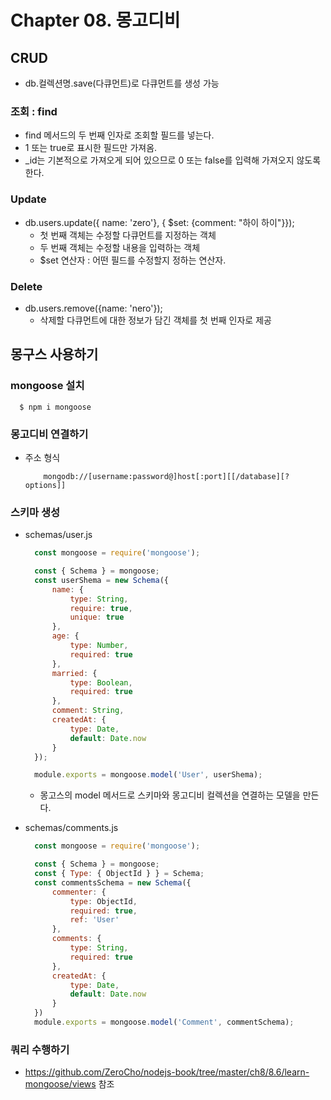 # Chapter 08. 몽고디비

## CRUD
- db.컬렉션명.save(다큐먼트)로 다큐먼트를 생성 가능

### 조회 : find
- find 메서드의 두 번째 인자로 조회할 필드를 넣는다. 
- 1 또는 true로 표시한 필드만 가져옴.
- _id는 기본적으로 가져오게 되어 있으므로 0 또는 false를 입력해 가져오지 않도록 한다.

### Update
- db.users.update({ name: 'zero'}, { $set: {comment: "하이 하이"}});
  - 첫 번째 객체는 수정할 다큐먼트를 지정하는 객체
  - 두 번째 객체는 수정할 내용을 입력하는 객체
  - $set 연산자 : 어떤 필드를 수정할지 정하는 연산자.

### Delete
- db.users.remove({name: 'nero'});
  - 삭제할 다큐먼트에 대한 정보가 담긴 객체를 첫 번째 인자로 제공

## 몽구스 사용하기
### mongoose 설치
  ```
    $ npm i mongoose
  ```

### 몽고디비 연결하기
- 주소 형식
    ```
        mongodb://[username:password@]host[:port][[/database][?options]]
    ```

### 스키마 생성
- schemas/user.js
  ```javascript
    const mongoose = require('mongoose');

    const { Schema } = mongoose;
    const userShema = new Schema({
        name: {
            type: String,
            require: true,
            unique: true
        },
        age: {
            type: Number,
            required: true
        },
        married: {
            type: Boolean,
            required: true
        },
        comment: String,
        createdAt: {
            type: Date,
            default: Date.now
        }
    });

    module.exports = mongoose.model('User', userShema);
  ```
  - 몽고스의 model 메서드로 스키마와 몽고디비 컬렉션을 연결하는 모델을 만든다.

- schemas/comments.js
  ```javascript
    const mongoose = require('mongoose');

    const { Schema } = mongoose;
    const { Type: { ObjectId } } = Schema;
    const commentsSchema = new Schema({
        commenter: {
            type: ObjectId,
            required: true,
            ref: 'User'
        },
        comments: {
            type: String,
            required: true
        },
        createdAt: {
            type: Date,
            default: Date.now
        }
    })
    module.exports = mongoose.model('Comment', commentSchema);
  ```

### 쿼리 수행하기
- https://github.com/ZeroCho/nodejs-book/tree/master/ch8/8.6/learn-mongoose/views 참조
